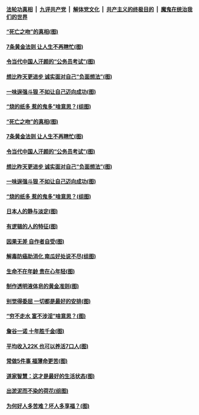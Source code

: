 

####  [法轮功真相](../../../../basic/blob/master/README.md?t=07031802) &nbsp;|&nbsp; [九评共产党](../../../../9ping.md/blob/master/README.md?t=07031802) &nbsp;|&nbsp; [解体党文化](../../../../jtdwh.md/blob/master/README.md?t=07031802)  &nbsp;|&nbsp; [共产主义的终极目的](../../../../gczydzjmd.md/blob/master/README.md?t=07031802) &nbsp;|&nbsp; [魔鬼在统治我们的世界](../../../../mgztzwmdsj.md/blob/master/README.md?t=07031802) 

#### [“死亡之吻”的真相(图)](../pages/p8/938205.md?t=07031802) 

#### [7条黄金法则 让人生不再瞎忙(图)](../pages/p8/938472.md?t=07031802) 

#### [令当代中国人汗颜的“公务员考试”(图)](../pages/p8/938246.md?t=07031802) 

#### [想比昨天更进步 诚实面对自己“负面想法”(图)](../pages/p8/938419.md?t=07031802) 

#### [一味逞强斗狠 不如让自己迈向成功(图)](../pages/p8/937701.md?t=07031802) 

#### [“烧的纸多 惹的鬼多”啥意思？(组图)](../pages/p8/938393.md?t=07031802) 

#### [“死亡之吻”的真相(图)](../pages/p8/938205.md?t=07031802) 

#### [7条黄金法则 让人生不再瞎忙(图)](../pages/p8/938472.md?t=07031802) 

#### [令当代中国人汗颜的“公务员考试”(图)](../pages/p8/938246.md?t=07031802) 

#### [想比昨天更进步 诚实面对自己“负面想法”(图)](../pages/p8/938419.md?t=07031802) 

#### [一味逞强斗狠 不如让自己迈向成功(图)](../pages/p8/937701.md?t=07031802) 

#### [“烧的纸多 惹的鬼多”啥意思？(组图)](../pages/p8/938393.md?t=07031802) 

#### [日本人的静与淡定(图)](../pages/p8/936769.md?t=07031802) 

#### [有逻辑的人的特征(图)](../pages/p8/938239.md?t=07031802) 

#### [因果无差 自作者自受(图)](../pages/p8/938272.md?t=07031802) 

#### [解毒防癌助消化 南瓜好处说不尽(组图)](../pages/p8/937975.md?t=07031802) 

#### [生命不在年龄 贵在心年轻(图)](../pages/p8/937698.md?t=07031802) 

#### [制作透明液体皂的黄金准则(图)](../pages/p8/938207.md?t=07031802) 

#### [别觉得委屈 一切都是最好的安排(图)](../pages/p8/921940.md?t=07031802) 

#### [“穷不走水 富不涉淫”啥意思？(图)](../pages/p8/938176.md?t=07031802) 

#### [詹谷一诺 十年胜千金(图)](../pages/p8/937705.md?t=07031802) 

#### [平均收入22K 也可以养活7口人(图)](../pages/p8/938104.md?t=07031802) 

#### [常做5件事 福薄命更苦(图)](../pages/p8/937990.md?t=07031802) 

#### [道家智慧：这才是最好的生活状态(图)](../pages/p8/900827.md?t=07031802) 

#### [出淤泥而不染的荷花(组图)](../pages/p8/937863.md?t=07031802) 

#### [为何好人多苦难？坏人多享福？(图)](../pages/p8/937938.md?t=07031802) 

